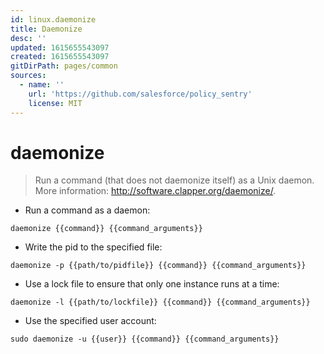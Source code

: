 ```yaml
---
id: linux.daemonize
title: Daemonize
desc: ''
updated: 1615655543097
created: 1615655543097
gitDirPath: pages/common
sources:
  - name: ''
    url: 'https://github.com/salesforce/policy_sentry'
    license: MIT
---
```

# daemonize

> Run a command (that does not daemonize itself) as a Unix daemon.
> More information: <http://software.clapper.org/daemonize/>.

- Run a command as a daemon:

`daemonize {{command}} {{command_arguments}}`

- Write the pid to the specified file:

`daemonize -p {{path/to/pidfile}} {{command}} {{command_arguments}}`

- Use a lock file to ensure that only one instance runs at a time:

`daemonize -l {{path/to/lockfile}} {{command}} {{command_arguments}}`

- Use the specified user account:

`sudo daemonize -u {{user}} {{command}} {{command_arguments}}`

